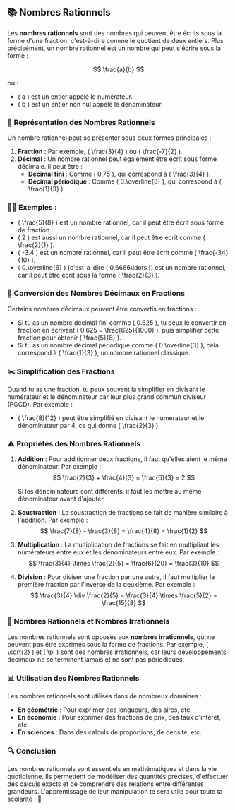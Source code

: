 ## 📚 Nombres Rationnels

Les **nombres rationnels** sont des nombres qui peuvent être écrits sous la forme d'une fraction, c'est-à-dire comme le quotient de deux entiers. Plus précisément, un nombre rationnel est un nombre qui peut s'écrire sous la forme :

$$ \frac{a}{b} $$

où :
- \( a \) est un entier appelé le numérateur.
- \( b \) est un entier non nul appelé le dénominateur.

### 🧮 Représentation des Nombres Rationnels

Un nombre rationnel peut se présenter sous deux formes principales :
1. **Fraction** : Par exemple, \( \frac{3}{4} \) ou \( \frac{-7}{2} \).
2. **Décimal** : Un nombre rationnel peut également être écrit sous forme décimale. Il peut être :
   - **Décimal fini** : Comme \( 0.75 \), qui correspond à \( \frac{3}{4} \).
   - **Décimal périodique** : Comme \( 0.\overline{3} \), qui correspond à \( \frac{1}{3} \).

### 🧑‍🏫 Exemples :

- \( \frac{5}{8} \) est un nombre rationnel, car il peut être écrit sous forme de fraction.
- \( 2 \) est aussi un nombre rationnel, car il peut être écrit comme \( \frac{2}{1} \).
- \( -3.4 \) est un nombre rationnel, car il peut être écrit comme \( \frac{-34}{10} \).
- \( 0.\overline{6} \) (c'est-à-dire \( 0.6666\ldots \)) est un nombre rationnel, car il peut être écrit sous la forme \( \frac{2}{3} \).

### 🔄 Conversion des Nombres Décimaux en Fractions

Certains nombres décimaux peuvent être convertis en fractions :
- Si tu as un nombre décimal fini comme \( 0.625 \), tu peux le convertir en fraction en écrivant \( 0.625 = \frac{625}{1000} \), puis simplifier cette fraction pour obtenir \( \frac{5}{8} \).
- Si tu as un nombre décimal périodique comme \( 0.\overline{3} \), cela correspond à \( \frac{1}{3} \), un nombre rationnel classique.

### ✂️ Simplification des Fractions

Quand tu as une fraction, tu peux souvent la simplifier en divisant le numérateur et le dénominateur par leur plus grand commun diviseur (PGCD). Par exemple :
- \( \frac{8}{12} \) peut être simplifié en divisant le numérateur et le dénominateur par 4, ce qui donne \( \frac{2}{3} \).

### ⚠️ Propriétés des Nombres Rationnels

1. **Addition** :
   Pour additionner deux fractions, il faut qu'elles aient le même dénominateur. Par exemple :
   $$ \frac{2}{3} + \frac{4}{3} = \frac{6}{3} = 2 $$

   Si les dénominateurs sont différents, il faut les mettre au même dénominateur avant d'ajouter.

2. **Soustraction** :
   La soustraction de fractions se fait de manière similaire à l'addition. Par exemple :
   $$ \frac{7}{8} - \frac{3}{8} = \frac{4}{8} = \frac{1}{2} $$

3. **Multiplication** :
   La multiplication de fractions se fait en multipliant les numérateurs entre eux et les dénominateurs entre eux. Par exemple :
   $$ \frac{3}{4} \times \frac{2}{5} = \frac{6}{20} = \frac{3}{10} $$

4. **Division** :
   Pour diviser une fraction par une autre, il faut multiplier la première fraction par l'inverse de la deuxième. Par exemple :
   $$ \frac{3}{4} \div \frac{2}{5} = \frac{3}{4} \times \frac{5}{2} = \frac{15}{8} $$

### 🔄 Nombres Rationnels et Nombres Irrationnels

Les nombres rationnels sont opposés aux **nombres irrationnels**, qui ne peuvent pas être exprimés sous la forme de fractions. Par exemple, \( \sqrt{2} \) et \( \pi \) sont des nombres irrationnels, car leurs développements décimaux ne se terminent jamais et ne sont pas périodiques.

### 📊 Utilisation des Nombres Rationnels

Les nombres rationnels sont utilisés dans de nombreux domaines :
- **En géométrie** : Pour exprimer des longueurs, des aires, etc.
- **En économie** : Pour exprimer des fractions de prix, des taux d'intérêt, etc.
- **En sciences** : Dans des calculs de proportions, de densité, etc.

### 🔍 Conclusion

Les nombres rationnels sont essentiels en mathématiques et dans la vie quotidienne. Ils permettent de modéliser des quantités précises, d'effectuer des calculs exacts et de comprendre des relations entre différentes grandeurs. L'apprentissage de leur manipulation te sera utile pour toute ta scolarité ! 🎯

